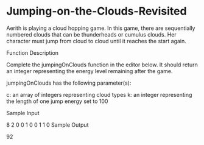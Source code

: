 # Jumping-on-the-Clouds-Revisited
Aerith is playing a cloud hopping game. In this game, there are sequentially numbered clouds that can be thunderheads or cumulus clouds. Her character must jump from cloud to cloud until it reaches the start again.


Function Description

Complete the jumpingOnClouds function in the editor below. It should return an integer representing the energy level remaining after the game.

jumpingOnClouds has the following parameter(s):

c: an array of integers representing cloud types
k: an integer representing the length of one jump
energy set to 100


Sample Input

8 2
0 0 1 0 0 1 1 0
Sample Output

92
